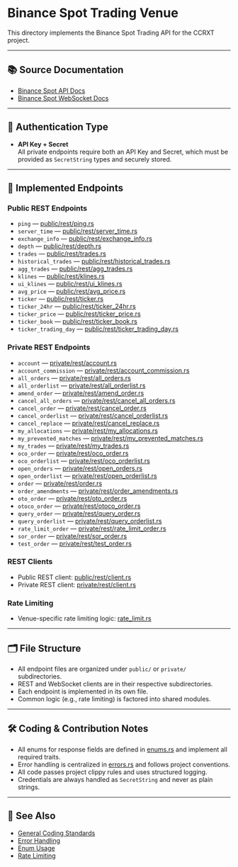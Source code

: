 # Binance Spot Trading Venue

This directory implements the Binance Spot Trading API for the CCRXT project.

---

## 📚 Source Documentation

- [Binance Spot API Docs](https://binance-docs.github.io/apidocs/spot/en/)
- [Binance Spot WebSocket Docs](https://binance-docs.github.io/apidocs/spot/en/#websocket-market-streams)

---

## 🔐 Authentication Type

- **API Key + Secret**  
  All private endpoints require both an API Key and Secret, which must be provided as `SecretString` types and securely stored.

---

## 🚀 Implemented Endpoints

### Public REST Endpoints

- `ping` — [public/rest/ping.rs](public/rest/ping.rs)
- `server_time` — [public/rest/server_time.rs](public/rest/server_time.rs)
- `exchange_info` — [public/rest/exchange_info.rs](public/rest/exchange_info.rs)
- `depth` — [public/rest/depth.rs](public/rest/depth.rs)
- `trades` — [public/rest/trades.rs](public/rest/trades.rs)
- `historical_trades` — [public/rest/historical_trades.rs](public/rest/historical_trades.rs)
- `agg_trades` — [public/rest/agg_trades.rs](public/rest/agg_trades.rs)
- `klines` — [public/rest/klines.rs](public/rest/klines.rs)
- `ui_klines` — [public/rest/ui_klines.rs](public/rest/ui_klines.rs)
- `avg_price` — [public/rest/avg_price.rs](public/rest/avg_price.rs)
- `ticker` — [public/rest/ticker.rs](public/rest/ticker.rs)
- `ticker_24hr` — [public/rest/ticker_24hr.rs](public/rest/ticker_24hr.rs)
- `ticker_price` — [public/rest/ticker_price.rs](public/rest/ticker_price.rs)
- `ticker_book` — [public/rest/ticker_book.rs](public/rest/ticker_book.rs)
- `ticker_trading_day` — [public/rest/ticker_trading_day.rs](public/rest/ticker_trading_day.rs)

### Private REST Endpoints

- `account` — [private/rest/account.rs](private/rest/account.rs)
- `account_commission` — [private/rest/account_commission.rs](private/rest/account_commission.rs)
- `all_orders` — [private/rest/all_orders.rs](private/rest/all_orders.rs)
- `all_orderlist` — [private/rest/all_orderlist.rs](private/rest/all_orderlist.rs)
- `amend_order` — [private/rest/amend_order.rs](private/rest/amend_order.rs)
- `cancel_all_orders` — [private/rest/cancel_all_orders.rs](private/rest/cancel_all_orders.rs)
- `cancel_order` — [private/rest/cancel_order.rs](private/rest/cancel_order.rs)
- `cancel_orderlist` — [private/rest/cancel_orderlist.rs](private/rest/cancel_orderlist.rs)
- `cancel_replace` — [private/rest/cancel_replace.rs](private/rest/cancel_replace.rs)
- `my_allocations` — [private/rest/my_allocations.rs](private/rest/my_allocations.rs)
- `my_prevented_matches` — [private/rest/my_prevented_matches.rs](private/rest/my_prevented_matches.rs)
- `my_trades` — [private/rest/my_trades.rs](private/rest/my_trades.rs)
- `oco_order` — [private/rest/oco_order.rs](private/rest/oco_order.rs)
- `oco_orderlist` — [private/rest/oco_orderlist.rs](private/rest/oco_orderlist.rs)
- `open_orders` — [private/rest/open_orders.rs](private/rest/open_orders.rs)
- `open_orderlist` — [private/rest/open_orderlist.rs](private/rest/open_orderlist.rs)
- `order` — [private/rest/order.rs](private/rest/order.rs)
- `order_amendments` — [private/rest/order_amendments.rs](private/rest/order_amendments.rs)
- `oto_order` — [private/rest/oto_order.rs](private/rest/oto_order.rs)
- `otoco_order` — [private/rest/otoco_order.rs](private/rest/otoco_order.rs)
- `query_order` — [private/rest/query_order.rs](private/rest/query_order.rs)
- `query_orderlist` — [private/rest/query_orderlist.rs](private/rest/query_orderlist.rs)
- `rate_limit_order` — [private/rest/rate_limit_order.rs](private/rest/rate_limit_order.rs)
- `sor_order` — [private/rest/sor_order.rs](private/rest/sor_order.rs)
- `test_order` — [private/rest/test_order.rs](private/rest/test_order.rs)

### REST Clients

- Public REST client: [public/rest/client.rs](public/rest/client.rs)
- Private REST client: [private/rest/client.rs](private/rest/client.rs)

### Rate Limiting

- Venue-specific rate limiting logic: [rate_limit.rs](rate_limit.rs)

---

## 🗂️ File Structure

- All endpoint files are organized under `public/` or `private/` subdirectories.
- REST and WebSocket clients are in their respective subdirectories.
- Each endpoint is implemented in its own file.
- Common logic (e.g., rate limiting) is factored into shared modules.

---

## 🛠️ Coding & Contribution Notes

- All enums for response fields are defined in [enums.rs](enums.rs) and implement all required traits.
- Error handling is centralized in [errors.rs](errors.rs) and follows project conventions.
- All code passes project clippy rules and uses structured logging.
- Credentials are always handled as `SecretString` and never as plain strings.

---

## 📄 See Also

- [General Coding Standards](../../../.github/instructions/general-coding.instructions.md)
- [Error Handling](../../../.github/instructions/error-handling.instructions.md)
- [Enum Usage](../../../.github/instructions/enums.instructions.md)
- [Rate Limiting](../../../.github/instructions/rate-limiting.instructions.md)
